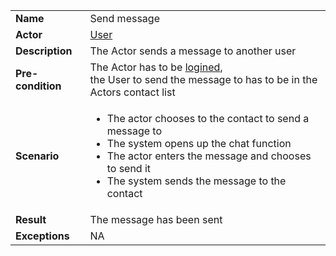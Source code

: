 <table>
    <tr>
        <td>
            <strong>Name</strong>
        </td>
        <td>
            Send message
        </td>
    </tr>
    <tr>
        <td>
            <strong>Actor</strong>
        </td>
        <td>
            <a href="../user.md"> User </a>
        </td>
    </tr>
    <tr>
        <td>
            <strong>Description</strong>            
        </td>
        <td>
            The Actor sends a message to another user
        </td>
    </tr>
    <tr>
        <td>
            <strong>Pre-condition</strong>
        </td>
        <td>
            The Actor has to be <a href="login.md"> logined</a>, <br/> 
            the User to send the message to has to be in the Actors contact list 
        </td>
    </tr>
    <tr>
        <td>
            <strong>Scenario</strong>
        </td>
        <td>
            <ul>
                <li>
                    The actor chooses to the contact to send a message to
                </li>
                <li>
                    The system opens up the chat function
                </li>
                <li>
                    The actor enters the message and chooses to send it
                </li>
                <li>
                    The system sends the message to the contact
                </li>
            </ul>
        </td>
    </tr>
    <tr>
        <td>
            <strong>Result</strong>
        </td>
        <td>
            The message has been sent
        </td>
    </tr>
    <tr>
        <td>
            <strong>Exceptions</strong>
        </td>
        <td>
            NA
        </td>
    </tr>      
</table>
